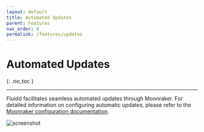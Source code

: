 ```yaml
---
layout: default
title: Automated Updates
parent: Features
nav_order: 4
permalink: /features/updates
---
```


# Automated Updates
{: .no_toc }

---

Fluidd facilitates seamless automated updates through Moonraker. For detailed
information on configuring automatic updates, please refer to the
[Moonraker configuration documentation](/configuration/moonraker).

![screenshot](/assets/images/updates.png)
